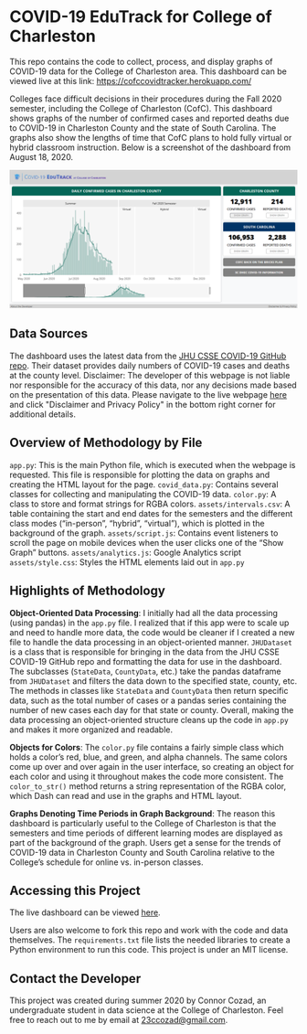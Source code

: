 # COVID-19 EduTrack for College of Charleston
This repo contains the code to collect, process, and display graphs of COVID-19 data for the College of Charleston area. This dashboard can be viewed live at this link: https://cofccovidtracker.herokuapp.com/

Colleges face difficult decisions in their procedures during the Fall 2020 semester, including the College of Charleston (CofC). This dashboard shows graphs of the number of confirmed cases and reported deaths due to COVID-19 in Charleston County and the state of South Carolina. The graphs also show the lengths of time that CofC plans to hold fully virtual or hybrid classroom instruction. Below is a screenshot of the dashboard from August 18, 2020.

![Screenshot of the webpage](readme_assets/screenshot.png)
## Data Sources
The dashboard uses the latest data from the <a href="https://github.com/CSSEGISandData/COVID-19">JHU CSSE COVID-19 GitHub repo</a>. Their dataset provides daily numbers of COVID-19 cases and deaths at the county level.
Disclaimer: The developer of this webpage is not liable nor responsible for the accuracy of this data, nor any decisions made based on the presentation of this data. Please navigate to the live webpage <a href="https://cofccovidtracker.herokuapp.com/">here</a> and click "Disclaimer and Privacy Policy" in the bottom right corner for additional details.
## Overview of Methodology by File
`app.py`: This is the main Python file, which is executed when the webpage is requested. This file is responsible for plotting the data on graphs and creating the HTML layout for the page.
`covid_data.py`: Contains several classes for collecting and manipulating the COVID-19 data.
`color.py`: A class to store and format strings for RGBA colors.
`assets/intervals.csv`: A table containing the start and end dates for the semesters and the different class modes (“in-person”, “hybrid”, “virtual”), which is plotted in the background of the graph.
`assets/script.js`: Contains event listeners to scroll the page on mobile devices when the user clicks one of the “Show Graph” buttons.
`assets/analytics.js`: Google Analytics script
`assets/style.css`: Styles the HTML elements laid out in `app.py`
## Highlights of Methodology
<b>Object-Oriented Data Processing</b>: I initially had all the data processing (using pandas) in the `app.py` file. I realized that if this app were to scale up and need to handle more data, the code would be cleaner if I created a new file to handle the data processing in an object-oriented manner. `JHUDataset` is a class that is responsible for bringing in the data from the JHU CSSE COVID-19 GitHub repo and formatting the data for use in the dashboard. The subclasses (`StateData`, `CountyData`, etc.) take the pandas dataframe from `JHUDataset` and filters the data down to the specified state, county, etc. The methods in classes like `StateData` and `CountyData` then return specific data, such as the total number of cases or a pandas series containing the number of new cases each day for that state or county. Overall, making the data processing an object-oriented structure cleans up the code in `app.py` and makes it more organized and readable.

<b>Objects for Colors</b>: The `color.py` file contains a fairly simple class which holds a color’s red, blue, and green, and alpha channels. The same colors come up over and over again in the user interface, so creating an object for each color and using it throughout makes the code more consistent. The `color_to_str()` method returns a string representation of the RGBA color, which Dash can read and use in the graphs and HTML layout.

<b>Graphs Denoting Time Periods in Graph Background</b>: The reason this dashboard is particularly useful to the College of Charleston is that the semesters and time periods of different learning modes are displayed as part of the background of the graph. Users get a sense for the trends of COVID-19 data in Charleston County and South Carolina relative to the College’s schedule for online vs. in-person classes.
## Accessing this Project
The live dashboard can be viewed <a href="https://cofccovidtracker.herokuapp.com/">here</a>.

Users are also welcome to fork this repo and work with the code and data themselves. The `requirements.txt` file lists the needed libraries to create a Python environment to run this code. This project is under an MIT license.
## Contact the Developer
This project was created during summer 2020 by Connor Cozad, an undergraduate student in data science at the College of Charleston. Feel free to reach out to me by email at 23ccozad@gmail.com.
